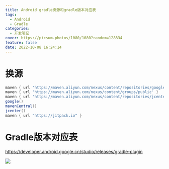 ```yaml
---
title: Android gradle换源和gradle版本对应表
tags:
  - Android
  - Gradle
categories:
  - 开发笔记
cover: https://picsum.photos/1080/1080?random=128334
feature: false
date: 2022-10-08 16:24:14
---
```

# 换源
```gradle
maven { url 'https://maven.aliyun.com/nexus/content/repositories/google' }
maven { url 'https://maven.aliyun.com/nexus/content/groups/public' }
maven { url 'https://maven.aliyun.com/nexus/content/repositories/jcenter'}
google()
mavenCentral()
jcenter()
maven { url "https://jitpack.io" }
```

# Gradle版本对应表
https://developer.android.google.cn/studio/releases/gradle-plugin

![](https://riven-cabin.oss-cn-guangzhou.aliyuncs.com/blog/202210081631609.png)